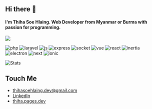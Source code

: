 ## Hi there 👋

#### I'm Thiha Soe Hlaing. Web Developer from Myanmar or Burma with passion for programming.

![](https://komarev.com/ghpvc/?username=Thihasoehlaing&label=VISITOR+VIEWS&style=for-the-badge&color=brightgreen)

![php](https://img.shields.io/static/v1?style=flat&logo=php&label=PHP&message=✔️&color=blueviolet)
![laravel](https://img.shields.io/static/v1?style=flat&logo=laravel&label=Laravel&message=✔️&color=red)
![js](https://img.shields.io/static/v1?style=flat&logo=javascript&label=JavaScript&message=✔️&color=yellow)
![express](https://img.shields.io/static/v1?style=flat&logo=express&label=Express&message=✔️&color=white)
![socket](https://img.shields.io/static/v1?style=flat&logo=socket.io&label=socket.io&message=✔️&color=violet)
![vue](https://img.shields.io/static/v1?style=flat&logo=vuejs&label=VueJs&message=✔️&color=green)
![react](https://img.shields.io/static/v1?style=flat&logo=react&label=React&message=✔️&color=violet)
![inertia](https://img.shields.io/static/v1?style=flat&logo=inertia&label=InertiaJs&message=✔️&color=red)
![electron](https://img.shields.io/static/v1?style=flat&logo=electron&label=Electron&message=✔️&color=darkgreen)
![next](https://img.shields.io/static/v1?style=flat&logo=electron&label=NextJs&message=✔️&color=blue)
![ionic](https://img.shields.io/static/v1?style=flat&logo=ionic&label=Ionic&message=✔️&color=blue)


![Stats](https://github-readme-stats.vercel.app/api?username=Thihasoehlaing&count_private=trueshow_icons=true&theme=merko)

## Touch Me
- thihasoehlaing.dev@gmail.com
- [LinkedIn](https://www.linkedin.com/in/thiha-soe-hlaing-386663172)
- [thiha.pages.dev](https://thihasoehlaing-wqa.pages.dev/)
